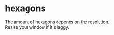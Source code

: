 # hexagons

The amount of hexagons depends on the resolution.<br>
Resize your window if it's laggy.
